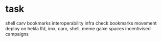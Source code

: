 # task
shell
carv
bookmarks
interoperability infra
check bookmarks
movement
deploy on hekla
lfd, imx, carv, shell, meme
galxe spaces 
incentivised campaigns
